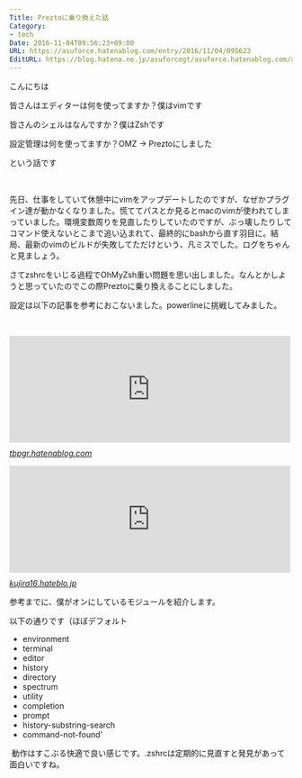 ```yaml
---
Title: Preztoに乗り換えた話
Category:
- tech
Date: 2016-11-04T09:56:23+09:00
URL: https://asuforce.hatenablog.com/entry/2016/11/04/095623
EditURL: https://blog.hatena.ne.jp/asuforcegt/asuforce.hatenablog.com/atom/entry/10328749687192894310
---
```


<p>こんにちは</p>
<p>皆さんはエディターは何を使ってますか？僕はvimです</p>
<p>皆さんのシェルはなんですか？僕はZshです</p>
<p>設定管理は何を使ってますか？OMZ → Preztoにしました</p>
<p>という話です</p>
<p> </p>
<p>先日、仕事をしていて休憩中にvimをアップデートしたのですが、なぜかプラグイン達が動かなくなりました。慌ててパスとか見るとmacのvimが使われてしまっていました。環境変数周りを見直したりしていたのですが、ぶっ壊したりしてコマンド使えないとこまで追い込まれて、最終的にbashから直す羽目に。結局、最新のvimのビルドが失敗してただけという、凡ミスでした。ログをちゃんと見ましょう。</p>
<p>さてzshrcをいじる過程でOhMyZsh重い問題を思い出しました。なんとかしようと思っていたのでこの際Preztoに乗り換えることにしました。</p>
<p>設定は以下の記事を参考におこないました。powerlineに挑戦してみました。</p>
<p> </p>
<p><iframe class="embed-card embed-blogcard" style="display: block; width: 100%; height: 190px; max-width: 500px; margin: 10px 0px;" title="Zsh+Preztoを設定し、powerline対応のthemeを設定する - Tbpgr Blog" src="http://tbpgr.hatenablog.com/embed/2015/10/27/001323" frameborder="0" scrolling="no"></iframe><cite class="hatena-citation"><a href="http://tbpgr.hatenablog.com/entry/2015/10/27/001323">tbpgr.hatenablog.com</a></cite></p>
<p><iframe class="embed-card embed-blogcard" style="display: block; width: 100%; height: 190px; max-width: 500px; margin: 10px 0px;" title="Preztoを使ってzshrcをシンプルに作りなおした - くじらにっき++" src="http://kujira16.hateblo.jp/embed/2016/05/01/215542" frameborder="0" scrolling="no"></iframe><cite class="hatena-citation"><a href="http://kujira16.hateblo.jp/entry/2016/05/01/215542">kujira16.hateblo.jp</a></cite></p>
<p>参考までに、僕がオンにしているモジュールを紹介します。</p>
<p>以下の通りです（ほぼデフォルト</p>
<ul>
<li>environment</li>
<li>terminal</li>
<li>editor</li>
<li>history</li>
<li>directory</li>
<li>spectrum</li>
<li>utility</li>
<li>completion</li>
<li>prompt</li>
<li>history-substring-search</li>
<li>command-not-found'</li>
</ul>
<p> 動作はすこぶる快適で良い感じです。.zshrcは定期的に見直すと発見があって面白いですね。</p>
<p> </p>

